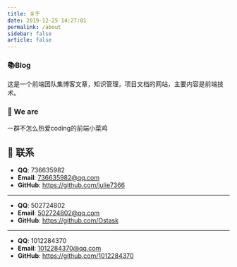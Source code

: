 ```yaml
---
title: 关于
date: 2019-12-25 14:27:01
permalink: /about
sidebar: false
article: false
---
```


### 📚Blog
这是一个前端团队集博客文章，知识管理，项目文档的网站，主要内容是前端技术。

### :see_no_evil: We are
一群不怎么热爱coding的前端小菜鸡

## :email: 联系
- **QQ**: <a :href="qqUrl">736635982</a>
- **Email**:  <a href="mailto:736635982@qq.com">736635982@qq.com</a>
- **GitHub**: <https://github.com/julie7366>    
***
- **QQ**: <a :href="qqUrl">502724802</a>
- **Email**:  <a href="mailto:502724802@qq.com">502724802@qq.com</a>
- **GitHub**: <https://github.com/Ostask>

***
- **QQ**: 1012284370
- **Email**:  <a href="mailto:1012284370@qq.com">1012284370@qq.com</a>
- **GitHub**: <https://github.com/1012284370>

<script>
  export default {
    data(){
      return {
        qqUrl: 'tencent://message/?uin=736635982&Site=&Menu=yes'
      }
    },
    mounted(){
      const flag =  navigator.userAgent.match(/(phone|pad|pod|iPhone|iPod|ios|iPad|Android|Mobile|BlackBerry|IEMobile|MQQBrowser|JUC|Fennec|wOSBrowser|BrowserNG|WebOS|Symbian|Windows Phone)/i);
      if(flag){
        this.qqUrl = 'mqqwpa://im/chat?chat_type=wpa&uin=736635982&version=1&src_type=web&web_src=oicqzone.com'
      }
    }
  }
</script>
